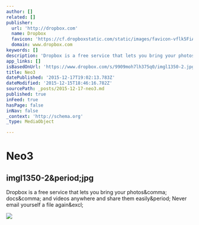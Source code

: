 ```yaml
---
author: []
related: []
publisher:
  url: 'http://dropbox.com'
  name: Dropbox
  favicon: 'https://cf.dropboxstatic.com/static/images/favicon-vflk5FiAC.ico'
  domain: www.dropbox.com
keywords: []
description: 'Dropbox is a free service that lets you bring your photos, docs, and videos anywhere and share them easily. Never email yourself a file again!'
app_links: []
isBasedOnUrl: 'https://www.dropbox.com/s/9909moh7lh375q0/imgl1350-2.jpg?dl=0'
title: Neo3
datePublished: '2015-12-17T19:02:13.783Z'
dateModified: '2015-12-15T18:46:16.782Z'
sourcePath: _posts/2015-12-17-neo3.md
published: true
inFeed: true
hasPage: false
inNav: false
_context: 'http://schema.org'
_type: MediaObject

---
```

# Neo3

<article style=""><h1>imgl1350-2&amp;period;jpg</h1><p>Dropbox is a free service that lets you bring your photos&amp;comma; docs&amp;comma; and videos anywhere and share them easily&amp;period; Never email yourself a file again&amp;excl;</p><img src="https://photos-3.dropbox.com/t/2/AACVYABFSv8QJNO4ux30bMLyYtkd_KbXuuI9KbUdqPE0rQ/12/20752582/jpeg/1024x768/2/_/0/4/imgl1350-2.jpg/CMbR8gkgASACIAQgBSAHKAIoBw/9909moh7lh375q0/AACVUsWmHLwtU7JuIobcWaiba/imgl1350-2.jpg" /></article>